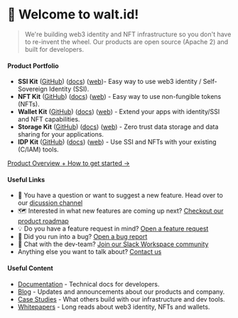 # 🖖 Welcome to walt.id!
> We're building web3 identity and NFT infrastructure so you don't have to re-invent the wheel. Our products are open source (Apache 2) and built for developers. 

#### Product Portfolio
* **SSI Kit** ([GitHub](https://github.com/walt-id/waltid-ssikit)) ([docs](https://docs.walt.id/v/ssikit/ssi-kit/readme)) ([web](https://walt.id/ssi-kit))- Easy way to use web3 identity / Self-Sovereign Identity (SSI).
* **NFT Kit** ([GitHub](https://github.com/walt-id/waltid-nftkit)) ([docs](https://docs.walt.id/v/nft-kit/nft-kit/readme)) ([web](https://walt.id/nft-kit)) - Easy way to use non-fungible tokens (NFTs).
* **Wallet Kit** ([GitHub](https://github.com/walt-id/waltid-walletkit)) ([docs](https://docs.walt.id/v/web-wallet/wallet-kit/readme)) ([web](https://walt.id/wallet-kit)) - Extend your apps with identity/SSI and NFT capabilities.
* **Storage Kit** ([GitHub](https://github.com/walt-id/waltid-storage-kit)) ([docs](https://docs.walt.id/v/storage-kit/storage-kit/ssi-kit-or-basics)) ([web](https://walt.id/storage-kit)) - Zero trust data storage and data sharing for your applications.
* **IDP Kit** ([GitHub](https://github.com/walt-id/waltid-idpkit)) ([docs](https://docs.walt.id/v/idpkit/idpkit/readme)) ([web](https://walt.id/idp-kit)) - Use SSI and NFTs with your existing (C/IAM) tools.

[Product Overview + How to get started &rarr;](https://walt.id/get-started)

#### Useful Links
* 💬 You have a question or want to suggest a new feature. Head over to our [dicussion channel](https://github.com/walt-id/.github/discussions)
* 🗺️ Interested in what new features are coming up next? [Checkout our product roadmap](https://github.com/orgs/walt-id/projects/10/views/4)
* 💡 Do you have a feature request in mind? [Open a feature request](https://github.com/walt-id/waltid-roadmap/issues/new?assignees=&labels=bug&template=feature_request.yml)
* 🐛 Did you run into a bug? [Open a bug report](https://github.com/walt-id/waltid-roadmap/issues/new?assignees=&labels=bug&template=bug_report.yml)
* 🦩 Chat with the dev-team? [Join our Slack Workspace community](https://join.slack.com/t/waltid-dev/shared_invite/zt-185ccl4bb-0LIw6Dr_R6OJLy7aALB8eg)
* Anything else you want to talk about? [Contact us](https://walt.id/contact) 

#### Useful Content
* [Documentation](https://docs.walt.id/) - Technical docs for developers.
* [Blog](https://walt.id/blog) - Updates and announcements about our products and company.
* [Case Studies](https://walt.id/case-studies) - What others build with our infrastructure and dev tools.
* [Whitepapers](https://walt.id/white-papers) - Long reads about web3 identity, NFTs and wallets.
